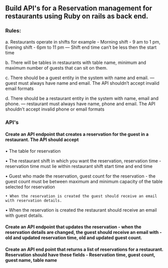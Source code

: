 ## Build API's for a Reservation management for restaurants using Ruby on rails as back end.

### Rules:

a. Restaurants operate in shifts for example - Morning shift - 9 am to 1 pm, Evening shift - 6pm to 11 pm — Shift end time can’t be less then the start time

b. There will be tables in restaurants with table name, minimum and maximum number of guests that can sit on them.

c. There should be a guest entity in the system with name and email. — guest must always have name and email. The API shouldn’t accept invalid email formats

d. There should be a restaurant entity in the system with name, email and phone. — restaurant must always have name, phone and email. The API shouldn’t accept invalid phone or email formats

### API's

#### Create an API endpoint that creates a reservation for the guest in a restaurant. The API should accept 

  •	The table for reservation 
  
  •	The restaurant shift in which you want the reservation, reservation time - reservation time must lie within restaurant shift start time and end time 
  
  •	Guest who made the reservation, guest count for the reservation - the guest count must be between maximum and minimum capacity of the table selected for reservation 
  
	• When the reservation is created the guest should receive an email with reservation details.
  
  •	When the reservation is created the restaurant should receive an email with guest details.

#### Create an API endpoint that updates the reservation - when the reservation details are changed, the guest should receive an email with - old and updated reservation time, old and updated guest count.

#### Create an API end point that returns a list of reservations for a restaurant. Reservation should have these fields - Reservation time, guest count, guest name, table name
